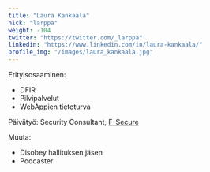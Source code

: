 ```yaml
---
title: "Laura Kankaala"
nick: "larppa"
weight: -104
twitter: "https://twitter.com/_larppa"
linkedin: "https://www.linkedin.com/in/laura-kankaala/"
profile_img: "/images/laura_kankaala.jpg"
---
```


Erityisosaaminen:
* DFIR
* Pilvipalvelut 
* WebAppien tietoturva

Päivätyö: Security Consultant, [F-Secure](https://www.f-secure.com/consulting)

Muuta:
* Disobey hallituksen jäsen
* Podcaster
